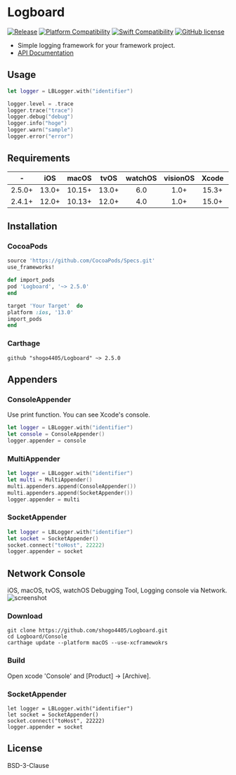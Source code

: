 # Logboard
[![Release](https://img.shields.io/github/v/release/shogo4405/Logboard)](https://github.com/shogo4405/Logboard/releases/latest)
[![Platform Compatibility](https://img.shields.io/endpoint?url=https%3A%2F%2Fswiftpackageindex.com%2Fapi%2Fpackages%2Fshogo4405%2FLogboard%2Fbadge%3Ftype%3Dplatforms)](https://swiftpackageindex.com/shogo4405/Logboard)
[![Swift Compatibility](https://img.shields.io/endpoint?url=https%3A%2F%2Fswiftpackageindex.com%2Fapi%2Fpackages%2Fshogo4405%2FLogboard%2Fbadge%3Ftype%3Dswift-versions)](https://swiftpackageindex.com/shogo4405/Logboard)
[![GitHub license](https://img.shields.io/badge/License-BSD%203--Clause-blue.svg)](https://raw.githubusercontent.com/shogo4405/Logboard/master/LICENSE.md)

* Simple logging framework for your framework project.
* [API Documentation](https://shogo4405.github.io/Logboard/documentation/logboard/)

## Usage
```swift
let logger = LBLogger.with("identifier")

logger.level = .trace
logger.trace("trace")
logger.debug("debug")
logger.info("hoge")
logger.warn("sample")
logger.error("error")
```

## Requirements
|-|iOS|macOS|tvOS|watchOS|visionOS|Xcode|Swift|
|:----:|:----:|:----:|:----:|:----:|:----:|:----:|:----:|
|2.5.0+|13.0+|10.15+|13.0+|6.0|1.0+|15.3+|5.8|
|2.4.1+|12.0+|10.13+|12.0+|4.0|1.0+|15.0+|5.3|

## Installation
### CocoaPods
```rb
source 'https://github.com/CocoaPods/Specs.git'
use_frameworks!

def import_pods
pod 'Logboard', '~> 2.5.0'
end

target 'Your Target'  do
platform :ios, '13.0'
import_pods
end
```
### Carthage
```
github "shogo4405/Logboard" ~> 2.5.0
```

## Appenders
### ConsoleAppender
Use print function. You can see Xcode's console.
```swift
let logger = LBLogger.with("identifier")
let console = ConsoleAppender()
logger.appender = console
```

### MultiAppender
```swift
let logger = LBLogger.with("identifier")
let multi = MultiAppender()
multi.appenders.append(ConsoleAppender())
multi.appenders.append(SocketAppender())
logger.appender = multi
```

### SocketAppender
```swift
let logger = LBLogger.with("identifier")
let socket = SocketAppender()
socket.connect("toHost", 22222)
logger.appender = socket
```

## Network Console
iOS, macOS, tvOS, watchOS Debugging Tool, Logging console via Network.
![screenshot](https://user-images.githubusercontent.com/810189/183241560-5ceb2d7e-9421-4eb7-babb-370ce1429645.gif)

### Download
```
git clone https://github.com/shogo4405/Logboard.git
cd Logboard/Console
carthage update --platform macOS --use-xcframewokrs
```
### Build
Open xcode 'Console' and [Product] -> [Archive].

### SocketAppender
```
let logger = LBLogger.with("identifier")
let socket = SocketAppender()
socket.connect("toHost", 22222)
logger.appender = socket
```

## License
BSD-3-Clause

